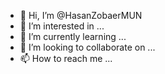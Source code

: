 - 👋 Hi, I’m @HasanZobaerMUN
- 👀 I’m interested in ...
- 🌱 I’m currently learning ...
- 💞️ I’m looking to collaborate on ...
- 📫 How to reach me ...

<!---
HasanZobaerMUN/HasanZobaerMUN is a ✨ special ✨ repository because its `README.md` (this file) appears on your GitHub profile.
You can click the Preview link to take a look at your changes.
--->
